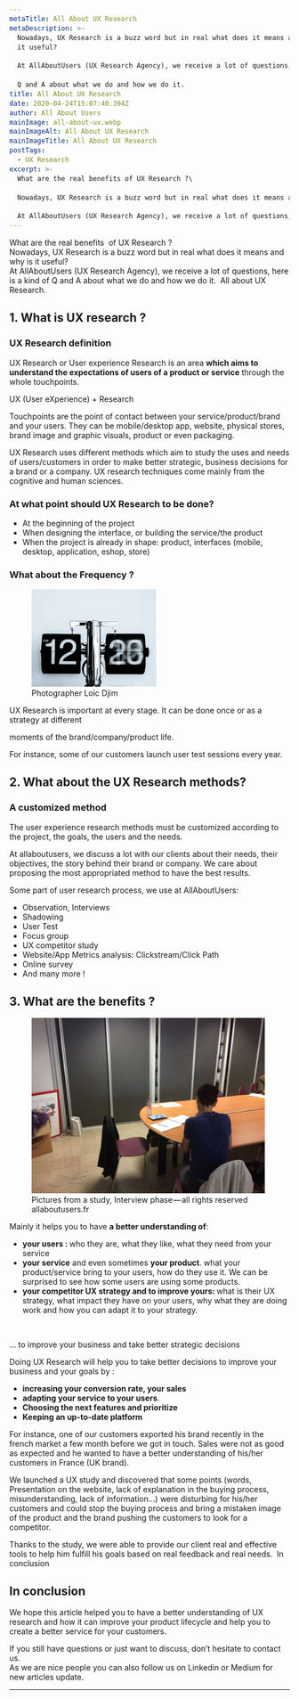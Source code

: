 ```yaml
---
metaTitle: All About UX Research
metaDescription: >-
  Nowadays, UX Research is a buzz word but in real what does it means and why is
  it useful?

  At AllAboutUsers (UX Research Agency), we receive a lot of questions, here is a kind of 

  Q and A about what we do and how we do it. 
title: All About UX Research
date: 2020-04-24T15:07:40.394Z
author: All About Users
mainImage: all-about-ux.webp
mainImageAlt: All About UX Research
mainImageTitle: All About UX Research
postTags:
  - UX Research
excerpt: >-
  What are the real benefits of UX Research ?\

  Nowadays, UX Research is a buzz word but in real what does it means and why is it useful?\

  At AllAboutUsers (UX Research Agency), we receive a lot of questions, here is a kind of Q and A about what we do and how we do it.
---
```

<p>What are the real benefits&nbsp; of UX&nbsp;Research ?<br>Nowadays, UX Research is a buzz word but in real what does it means and why is it useful?&nbsp;<br>At AllAboutUsers (UX Research Agency), we receive a lot of questions, here is a kind of Q and A about what we do and how we do it.&nbsp; All about UX Research.</p><h2><strong>1. What is UX research&nbsp;?</strong></h2><h3>UX Research definition</h3><p>UX Research or User experience Research is an area <strong>which aims to understand the expectations of users of a product or service</strong> through the whole touchpoints.</p><p>UX (User eXperience) + Research&nbsp;</p><p>Touchpoints are the point of contact between your service/product/brand and your users. They can be mobile/desktop app, website, physical stores, brand image and graphic visuals, product or even packaging.</p><p>UX Research uses different methods which aim to study the uses and needs of users/customers in order to make better strategic, business decisions for a brand or a company. UX research techniques come mainly from the cognitive and human sciences.</p><h3><strong>At what point should UX Research to be&nbsp;done?</strong></h3><ul><li>At the beginning of the project</li><li>When designing the interface, or building the service/the product</li><li>When the project is already in shape: product, interfaces (mobile, desktop, application, eshop, store)</li></ul><h3><strong>What about the Frequency&nbsp;?</strong></h3><figure class="image image_resized" style="width:44.46%;"><img src="/images/clock.webp" alt=" Photographer Loic Djim"><figcaption>Photographer Loic Djim</figcaption></figure><p>UX Research is important at every stage. It can be done once or as a strategy at different&nbsp;</p><p>moments of the brand/company/product life.</p><p>For instance, some of our customers launch user test sessions every year.&nbsp;</p><h2><strong>2. What about the UX Research&nbsp;methods?</strong></h2><h3><strong>A customized method</strong></h3><p>The user experience research methods must be customized according to the project, the goals, the users and the needs.</p><p>At allaboutusers, we discuss a lot with our clients about their needs, their objectives, the story behind their brand or company. We care about proposing the most appropriated method to have the best results.</p><p>Some part of user research process, we use at AllAboutUsers:</p><ul><li>Observation, Interviews</li><li>Shadowing</li><li>User Test</li><li>Focus group</li><li>UX competitor study</li><li>Website/App Metrics analysis: Clickstream/Click Path</li><li>Online survey</li><li>And many more&nbsp;!</li></ul><h2><strong>3. What are the benefits&nbsp;?</strong></h2><figure class="image image_resized" style="width:83.43%;"><img src="/images/interview.webp"><figcaption>Pictures from a study, Interview phase — all rights reserved allaboutusers.fr</figcaption></figure><p>Mainly it helps you to have <strong>a better understanding of</strong>:</p><ul><li><strong>your users&nbsp;: </strong>who they are, what they like, what they need from your service</li><li><strong>your service</strong> and even sometimes <strong>your product</strong>. what your product/service bring to your users, how do they use it. We can be surprised to see how some users are using some products.</li><li><strong>your competitor UX strategy and to improve yours: </strong>what is their UX strategy, what impact they have on your users, why what they are doing work and how you can adapt it to your strategy.</li></ul><p>&nbsp;</p><p>… to improve your business and take better strategic decisions</p><p>Doing UX Research will help you to take better decisions to improve your business and your goals by&nbsp;:</p><ul><li><strong>increasing your conversion rate, your sales</strong></li><li><strong>adapting your service to your users</strong>.</li><li><strong>Choosing the next features and prioritize</strong></li><li><strong>Keeping an up-to-date platform</strong></li></ul><p>For instance, one of our customers exported his brand recently in the french market a few month before we got in touch. Sales were not as good as expected and he wanted to have a better understanding of his/her customers in France (UK brand).&nbsp;</p><p>We launched a UX study and discovered that some points (words, Presentation on the website, lack of explanation in the buying process, misunderstanding, lack of information…) were disturbing for his/her customers and could stop the buying process and bring a mistaken image of the product and the brand pushing the customers to look for a competitor.&nbsp;</p><p>Thanks to the study, we were able to provide our client real and effective tools to help him fulfill his goals based on real feedback and real needs.&nbsp; In conclusion</p><h2><strong>In conclusion</strong></h2><p>We hope this article helped you to have a better understanding of UX research and how it can improve your product lifecycle and help you to create a better service for your customers.&nbsp;</p><p>If you still have questions or just want to discuss, don’t hesitate to contact us.<br>As we are nice people you can also follow us on Linkedin or Medium for new articles update.</p><hr><p>&nbsp;</p>